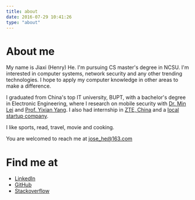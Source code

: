 ```yaml
---
title: about
date: 2016-07-29 10:41:26
type: "about"
---
```

# About me
  My name is Jiaxi (Henry) He. I'm pursuing CS master's degree in NCSU. I'm interested in computer systems, network security and any other trending technologies. I hope to apply my computer knowledge in other areas to make a difference.

  I graduated from China's top IT university, BUPT, with a bachelor's degree in Electronic Engineering, where I research on mobile security with [Dr. Min Lei][r5] and [Prof. Yixian Yang][r6]. I also had internship in [ZTE, China][r8] and a [local startup company][r7].

  I like sports, read, travel, movie and cooking.

  You are welcomed to reach me at jose_he@163.com

# Find me at
  - [LinkedIn][r1]
  - [GitHub][r2]
  - [Stackoverflow][r3]

[r1]: https://www.linkedin.com/in/jiaxih
[r2]: http://github.com/henryhoo
[r3]: http://stackoverflow.com/users/6211857/jiaxi-he
<!--[r4]:-->
[r5]: http://weibo.com/u/3342974240?is_hot=1
[r6]: http://www.ieccr.net/yixian.yang/index.html
[r7]: http://www.wsxh.com.cn
[r8]: http://www.zte.com.cn/global

